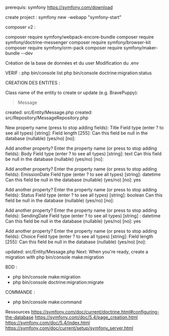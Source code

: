 prerequis: symfony https://symfony.com/download

create project : symfony new -webapp "symfony-start"

composer v2 :

composer require symfony/webpack-encore-bundle
composer require symfony/doctrine-messenger
composer require symfony/browser-kit
composer require symfony/orm-pack
composer require symfony/maker-bundle --dev

Création de la base de données et du user
Modification du .env


VERIF : 
php bin/console list
php bin/console doctrine:migration:status


CREATION DES ENTITES :

 Class name of the entity to create or update (e.g. BravePuppy):
 > Message  

 created: src/Entity/Message.php
 created: src/Repository/MessageRepository.php
 
 New property name (press <return> to stop adding fields): Title
 Field type (enter ? to see all types) [string]:
 Field length [255]:
 Can this field be null in the database (nullable) (yes/no) [no]:

 Add another property? Enter the property name (or press <return> to stop adding fields): Body
 Field type (enter ? to see all types) [string]: text
 Can this field be null in the database (nullable) (yes/no) [no]:

 Add another property? Enter the property name (or press <return> to stop adding fields): EmissionDate
 Field type (enter ? to see all types) [string]: datetime
 Can this field be null in the database (nullable) (yes/no) [no]: yes

 Add another property? Enter the property name (or press <return> to stop adding fields): Status
 Field type (enter ? to see all types) [string]: boolean
 Can this field be null in the database (nullable) (yes/no) [no]:

 Add another property? Enter the property name (or press <return> to stop adding fields): SendingDate
 Field type (enter ? to see all types) [string] : datetime
 Can this field be null in the database (nullable) (yes/no) [no]: yes
 
 Add another property? Enter the property name (or press <return> to stop adding fields): Choice
 Field type (enter ? to see all types) [string]:
 Field length [255]:
 Can this field be null in the database (nullable) (yes/no) [no]:

 updated: src/Entity/Message.php
 Next: When you're ready, create a migration with php bin/console make:migration



BDD :

* php bin/console make:migration
* php bin/console doctrine:migration:migrate





COMMANDE :
* php bin/console make:command








Ressources
https://symfony.com/doc/current/doctrine.html#configuring-the-database
https://symfony.com/doc/5.4/page_creation.html
https://symfony.com/doc/5.4/index.html
https://symfony.com/doc/current/setup/symfony_server.html
